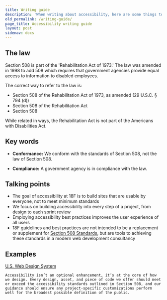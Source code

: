 ```yaml
---
title: Writing guide
description: 'When writing about accessibility, here are some things to keep in mind'
old_permalink: /writing-guide/
page_title: Accessibility writing guide
layout: post
sidenav: docs
---
```


## The law

Section 508 is part of the 'Rehabilitation Act of 1973.' The law was amended in 1998 to add 508 which requires that government agencies provide equal access to information to disabled employees.

The correct way to refer to the law is:

* Section 508 of the Rehabilitation Act of 1973, as amended (29 U.S.C. § 794 (d))
* Section 508 of the Rehabilitation Act
* Section 508

While related in ways, the Rehabilitation Act is not part of the Americans with Disabilities Act.

## Key words

* __Conformance:__ We conform with the standards of Section 508, not the law of Section 508.

* __Compliance:__ A government agency is in compliance with the law.

## Talking points

* The goal of accessibility at 18F is to build sites that are usable by everyone, not to meet minimum standards
* We focus on building accessibility into every step of a project, from design to each sprint review
* Employing accessibility best practices improves the user experience of all users
* 18F guidelines and best practices are not intended to be a replacement or supplement for [Section 508 Standards](https://www.access-board.gov/ict/#508-chapter-1-application-and-administration), but are tools to achieving these standards in a modern web development consultancy

## Examples

[U.S. Web Design System](https://designsystem.digital.gov/)

`Accessibility isn’t an optional enhancement, it’s at the core of how we design. Every design, asset, and piece of code we offer should meet or exceed the accessibility standards outlined in Section 508, and our guidance should ensure any project-specific customizations perform well for the broadest possible definition of the public.`




